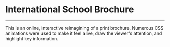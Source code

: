 # International School Brochure
--------------------------------
This is an online, interactive reimagining of a print brochure. Numerous CSS animations were used to make it feel alive, draw the viewer's attention, and highlight key information.

### 
